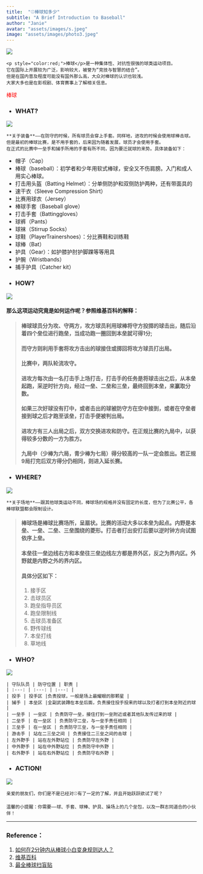 ```yaml
---
title:  "⚾️棒球知多少"
subtitle: "A Brief Introduction to Baseball"
author: "Janie"
avatar: "assets/images/s.jpeg"
image: "assets/images/photo3.jpeg"
---
```


![](https://tva1.sinaimg.cn/large/e6c9d24ely1gokg53o0e1j20ku0rt7bd.jpg)

    <p style="color:red;">棒球</p>是一种集体性、对抗性很强的球类运动项目。
    它在国际上开展较为广泛，影响较大，被誉为“竞技与智慧的结合”。
    但是在国内普及程度可能没有国外那么高，大众对棒球的认识也较浅。
    大家大多也是在影视剧、体育赛事上了解相关信息。
    
<p style="color:red;">棒球</p>


* ### WHAT? 
![](https://tva1.sinaimg.cn/large/e6c9d24ely1gokg55um3aj20m80ta0we.jpg)
    
    **关于装备**——在防守的时候，所有球员会穿上手套。同样地，进攻的时候会使用球棒击球。
    但是最初的棒球比赛，是不用手套的，后来因为随着发展，球员才会使用手套。
    在正式的比赛中一垒手和捕手所用的手套有所不同，因为要迁就球的来势。具体装备如下：
    
* 帽子（Cap）
* 棒球（baseball）：初学者和少年用软式棒球，安全又不伤肩膀。入门和成人用实心棒球。
* 打击用头盔（Batting Helmet）：分单侧防护和双侧防护两种，还有带面具的
* 速干衣（Sleeve Compression Shirt）
* 比赛用球衣（Jersey）
* 棒球手套（Baseball glove）
* 打击手套（Battinggloves）
* 球裤（Pants）
* 球袜（Stirrup Socks）
* 球鞋（PlayerTrainershoes）：分比赛鞋和训练鞋
* 球棒（Bat）
* 护具（Gear）：如护膝护肘护脚踝等等用具
* 护腕（Wristbands）
* 捕手护具（Catcher kit）
* ### HOW?
![](https://tva1.sinaimg.cn/large/e6c9d24ely1goknnfct3kj20m80etmym.jpg)

#### 那么这项运动究竟是如何运作呢？参照维基百科的解释：
> #### 棒球球员分为攻、守两方，攻方球员利用球棒将守方投掷的球击出，随后沿着四个垒位进行跑垒，当成功跑一圈回到本垒就可得1分; 
> #### 而守方则利用手套将攻方击出的球接住或掷回将攻方球员打出局。
> 
> #### 比赛中，两队轮流攻守。
> #### 进攻方每次由一名打击手上场打击，打击手的任务是将球击出之后，从本垒起跑，采逆时针方向，经过一垒、二垒和三垒，最终回到本垒，来赢取分数。
> #### 如果三次好球没有打中，或者击出的球被防守方在空中接到，或者在守垒者接到球之后才跑至该垒，打击手便被判出局。
> #### 进攻方有三人出局之后，双方交换进攻和防守。在正规比赛的九局中，以获得较多分数的一方为胜方。
> #### 九局中（少棒为六局，青少棒为七局）得分较高的一队一定会胜出。若正规9局打完后双方得分仍相同，则进入延长赛。 

* ### WHERE?
![](https://tva1.sinaimg.cn/large/e6c9d24ely1gokg5936uzj20m80todjh.jpg)

    **关于场地**——跟其他球类运动不同，棒球场的规格并没有固定的长度，但为了比赛公平，各棒球联盟都会限制设计。

> #### 棒球场是棒球比赛场所，呈扇状。比赛的活动大多以本垒为起点。内野是本垒、一垒、二垒、三垒围绕的菱形。打击者打出安打后要以逆时钟方向试图依序上垒。
> #### 本垒往一垒边线右方和本垒往三垒边线左方都是界外区，反之为界内区。外野就是内野之外的界内区。   
> #### 具体分区如下：
> 1. 接手区 
> 2. 击球员区 
> 3. 跑垒指导员区 
> 4. 跑垒限制线
> 5. 击球员准备区
> 6. 野传球线 
> 7. 本垒打线
> 8. 草地线 
    
* ### WHO?
![](https://tva1.sinaimg.cn/large/e6c9d24ely1gokg57gzrnj20m80xcdix.jpg)

    | 守队队员 | 防守位置 | 职责 |
    | :---: | :---: | :---: |
    | 投手 | 投手区 |负责投球，一般是场上最耀眼的那颗星 |
    | 捕手 | 本垒区 |全副武装蹲在本垒后面，负责接住投手投来的球以及打者打到本垒附近的球 |
    | 一垒手 | 一垒区 | 负责防守一垒，接住打到一垒附近或者其他队友传过来的球 | 
    | 二垒手 | 在一垒区 | 负责防守二垒，与一垒手责任相同 | 
    | 三垒手 | 在一垒区 | 负责防守三垒，与一垒手责任相同 | 
    | 游击手 | 站在二三垒之间 | 负责接住二三垒之间的击球 | 
    | 左外野手 | 站在左外野站位 | 负责防守左外野 | 
    | 中外野手 | 站在中外野站位 | 负责防守中外野 | 
    | 右外野手 | 站在右外野站位 | 负责防守右外野 | 

* ### ACTION!
![](https://tva1.sinaimg.cn/large/e6c9d24ely1goklnxy8byj20m80snae8.jpg)

    亲爱的朋友们，你们是不是已经对⚾️有了一定的了解，并且开始跃跃欲试了呢？
    
    温馨的小提醒：你需要——球、手套、球棒、护具、操场上的几个垒包，以及一群志同道合的小伙伴！
    
       
***

### Reference：
1. [如何在2分钟内从棒球小白变身规则达人？](https://www.zhihu.com/zvideo/1236979641245417472)
2. [维基百科](https://zh.wikipedia.org/wiki/%E6%A3%92%E7%90%83)
3. [最全棒球扫盲贴](https://zhuanlan.zhihu.com/p/54541961)
